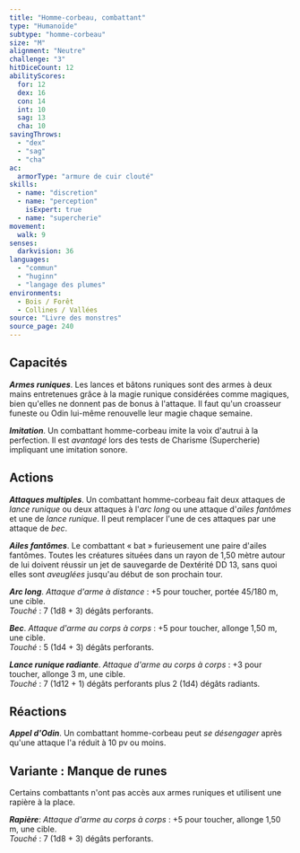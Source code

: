 ```yaml
---
title: "Homme-corbeau, combattant"
type: "Humanoïde"
subtype: "homme-corbeau"
size: "M"
alignment: "Neutre"
challenge: "3"
hitDiceCount: 12
abilityScores:
  for: 12
  dex: 16
  con: 14
  int: 10
  sag: 13
  cha: 10
savingThrows: 
  - "dex"
  - "sag"
  - "cha"
ac: 
  armorType: "armure de cuir clouté"
skills: 
  - name: "discretion"
  - name: "perception"
    isExpert: true
  - name: "supercherie"
movement: 
  walk: 9
senses: 
  darkvision: 36
languages: 
  - "commun"
  - "huginn"
  - "langage des plumes"
environments:
  - Bois / Forêt
  - Collines / Vallées
source: "Livre des monstres"
source_page: 240
---
```

## Capacités
_**Armes runiques**_. Les lances et bâtons runiques sont des armes à deux mains entretenues grâce à la magie runique considérées comme magiques, bien qu'elles ne donnent pas de bonus à l'attaque. Il faut qu'un croasseur funeste ou Odin lui-même renouvelle leur magie chaque semaine.

_**Imitation**_. Un combattant homme-corbeau imite la voix d'autrui à la perfection. Il est _avantagé_ lors des tests de Charisme (Supercherie) impliquant une imitation sonore.

## Actions
_**Attaques multiples**_. Un combattant homme-corbeau fait deux attaques de _lance runique_ ou deux attaques à l'_arc long_ ou une attaque d'_ailes fantômes_ et une de _lance runique_. Il peut remplacer l'une de ces attaques par une attaque de _bec_.

_**Ailes fantômes**_. Le combattant « bat » furieusement une paire d'ailes fantômes. Toutes les créatures situées dans un rayon de 1,50 mètre autour de lui doivent réussir un jet de sauvegarde de Dextérité DD 13, sans quoi elles sont _aveuglées_ jusqu'au début de son prochain tour.

_**Arc long**_. _Attaque d'arme à distance_ : +5 pour toucher, portée 45/180 m, une cible.  
_Touché_ : 7 (1d8 + 3) dégâts perforants.

_**Bec**_. _Attaque d'arme au corps à corps_ : +5 pour toucher, allonge 1,50 m, une cible.  
_Touché_ : 5 (1d4 + 3) dégâts perforants.

_**Lance runique radiante**_. _Attaque d'arme au corps à corps_ : +3 pour toucher, allonge 3 m, une cible.  
_Touché_ : 7 (1d12 + 1) dégâts perforants plus 2 (1d4) dégâts radiants.

## Réactions
_**Appel d'Odin**_. Un combattant homme-corbeau peut _se désengager_ après qu'une attaque l'a réduit à 10 pv ou moins.

## Variante : Manque de runes
Certains combattants n'ont pas accès aux armes runiques et utilisent une rapière à la place.

_**Rapière**_: _Attaque d'arme au corps à corps_ : +5 pour toucher, allonge 1,50 m, une cible.  
_Touché_ : 7 (1d8 + 3) dégâts perforants.
